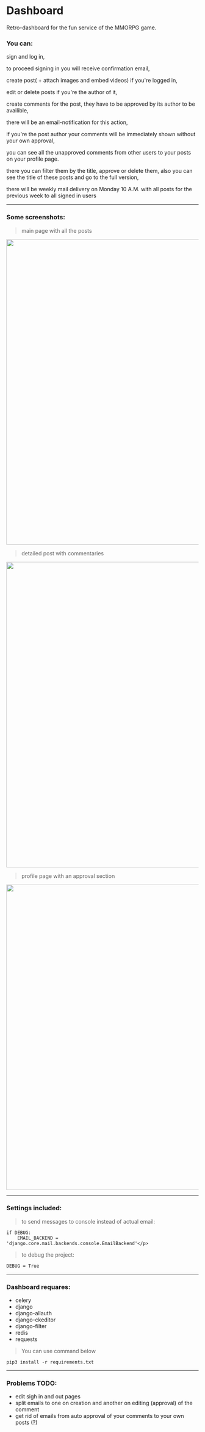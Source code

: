 # Dashboard

 Retro-dashboard for the fun service of the MMORPG game.

<h3>You can:</h3>
<p>sign and log in,</p>
<p>to proceed signing in you will receive confirmation email,</p>
<p>create post( + attach images and embed videos) if you're logged in,</p>
<p>edit or delete posts if you're the author of it,</p>
<p>create comments for the post, they have to be approved by its author to be availible,</p>
<p>there will be an email-notification for this action,</p>
<p>if you're the post author your comments will be immediately shown without your own approval,</p>
<p>you can see all the unapproved comments from other users to your posts on your profile page. </p>
<p>there you can filter them by the title, approve or delete them, also you can see the title of these posts and go to the full version,</p>
<p>there will be weekly mail delivery on Monday 10 A.M. with all posts for the previous week to all signed in users</p>
<hr>
<h3>Some screenshots:</h3>

> main page with all the posts

<img width="800" src="https://user-images.githubusercontent.com/115626270/236312844-ebf7844c-4549-41e1-a553-5328ecb86d40.png">

> detailed post with commentaries

<img width="800" src="https://user-images.githubusercontent.com/115626270/236312901-d29b6988-937b-486e-87cd-e39a2d83e365.png">

> profile page with an approval section

<img width="800" src="https://user-images.githubusercontent.com/115626270/236312770-7f58fd03-966a-44ad-83df-4fd97aa43585.png">
</p>

<hr>
<h3>Settings included:</h3>

> to send messages to console instead of actual email:

```
if DEBUG:
    EMAIL_BACKEND = 'django.core.mail.backends.console.EmailBackend'</p>
```

> to debug the project:

```
DEBUG = True
```

<hr>
<h3>Dashboard requares:</h3>
<ul>
  <li>celery</li>
  <li>django</li>
  <li>django-allauth</li>
  <li>django-ckeditor</li>
  <li>django-filter</li>
  <li>redis</li>
  <li>requests</>
</ul>

> You can use command below
 
```
pip3 install -r requirements.txt
```

<hr>

<h3>Problems TODO: </h3>

<ul>
    <li>edit sigh in and out pages</li>
    <li>split emails to one on creation and another on editing (approval) of the comment</li>
    <li>get rid of emails from auto approval of your comments to your own posts (?)</li>
</ul>
